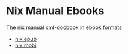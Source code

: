 
# Nix Manual Ebooks

The nix manual xml-docbook in ebook formats

* [nix.epub](https://github.com/jb55/nix-manual-ebook/raw/master/nix.epub)
* [nix.mobi](https://github.com/jb55/nix-manual-ebook/raw/master/nix.mobi)

